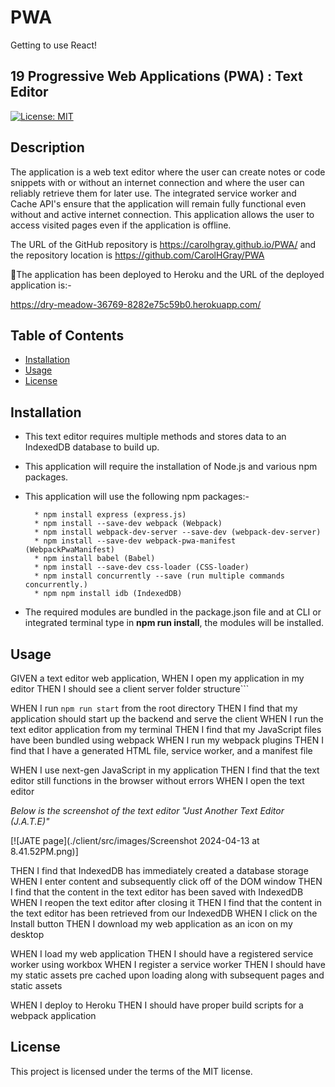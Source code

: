 # PWA
Getting to use React!
## 19 Progressive Web Applications (PWA) : Text Editor

[![License: MIT](https://img.shields.io/badge/License-MIT-yellow.svg)](https://opensource.org/licenses/MIT)

## Description

The application is a web text editor where the user can create notes or code snippets with or without an internet connection and where the user can reliably retrieve them for later use.  The integrated service worker and Cache API's ensure that the application will remain fully functional even without and active internet connection.  This application allows the user to access visited pages even if the application is offline.

The URL of the GitHub repository is https://carolhgray.github.io/PWA/ and the repository location is https://github.com/CarolHGray/PWA


🚀The application has been deployed to Heroku and the URL of the deployed application is:-
 
https://dry-meadow-36769-8282e75c59b0.herokuapp.com/



## Table of Contents

* [Installation](#installation)
* [Usage](#usage)
* [License](#license)

## Installation

* This text editor requires multiple methods and stores data to an IndexedDB database to build up.

* This application will require the installation of Node.js and various npm packages.


*  This application will use the following npm packages:-

         * npm install express (express.js)
         * npm install --save-dev webpack (Webpack)
         * npm install webpack-dev-server --save-dev (webpack-dev-server)
         * npm install --save-dev webpack-pwa-manifest (WebpackPwaManifest)
         * npm install babel (Babel)
         * npm install --save-dev css-loader (CSS-loader)
         * npm install concurrently --save (run multiple commands concurrently.) 
         * npm npm install idb (IndexedDB)

* The required modules are bundled in the package.json file and at CLI or integrated terminal type in **npm run install**, the modules will be installed.       

## Usage

GIVEN a text editor web application, 
WHEN I open my application in my editor
THEN I should see a client server folder structure```

WHEN I run `npm run start` from the root directory
THEN I find that my application should start up the backend and serve the client
WHEN I run the text editor application from my terminal
THEN I find that my JavaScript files have been bundled using webpack
WHEN I run my webpack plugins
THEN I find that I have a generated HTML file, service worker, and a manifest file

WHEN I use next-gen JavaScript in my application
THEN I find that the text editor still functions in the browser without errors
WHEN I open the text editor

*Below is the screenshot of the text editor "Just Another Text Editor (J.A.T.E)"*



[![JATE page](./client/src/images/Screenshot 2024-04-13 at 8.41.52PM.png)]






THEN I find that IndexedDB has immediately created a database storage
WHEN I enter content and subsequently click off of the DOM window
THEN I find that the content in the text editor has been saved with IndexedDB
WHEN I reopen the text editor after closing it
THEN I find that the content in the text editor has been retrieved from our IndexedDB
WHEN I click on the Install button
THEN I download my web application as an icon on my desktop

WHEN I load my web application
THEN I should have a registered service worker using workbox
WHEN I register a service worker
THEN I should have my static assets pre cached upon loading along with subsequent pages and static assets

WHEN I deploy to Heroku
THEN I should have proper build scripts for a webpack application 
 
## License

This project is licensed under the terms of the MIT license.
